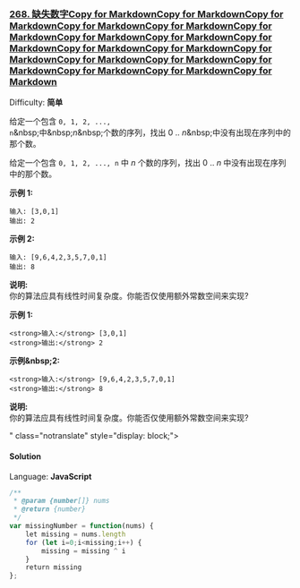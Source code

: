 <!--
 * @Description: 
 * @version: 
 * @Author: znnnnn
 * @Date: 2019-07-16 21:58:16
 * @LastEditors: znnnnn
 * @LastEditTime: 2019-07-16 21:58:21
 -->
### [268\. 缺失数字Copy for MarkdownCopy for MarkdownCopy for MarkdownCopy for MarkdownCopy for MarkdownCopy for MarkdownCopy for MarkdownCopy for MarkdownCopy for MarkdownCopy for MarkdownCopy for MarkdownCopy for MarkdownCopy for MarkdownCopy for MarkdownCopy for MarkdownCopy for MarkdownCopy for MarkdownCopy for Markdown](https://leetcode-cn.com/problems/missing-number/)

Difficulty: **简单**

给定一个包含 <code>0, 1, 2, ..., n</code>&amp;nbsp;中&amp;nbsp;<em>n</em>&amp;nbsp;个数的序列，找出 0 .. <em>n</em>&amp;nbsp;中没有出现在序列中的那个数。</p>

<p>

给定一个包含 `0, 1, 2, ..., n` 中 _n_ 个数的序列，找出 0 .. _n_ 中没有出现在序列中的那个数。

**示例 1:**

```
输入: [3,0,1]
输出: 2
```

**示例 2:**

```
输入: [9,6,4,2,3,5,7,0,1]
输出: 8
```

**说明:**  
你的算法应具有线性时间复杂度。你能否仅使用额外常数空间来实现?

<strong>示例 1:</strong></p>

```
<strong>输入:</strong> [3,0,1]
<strong>输出:</strong> 2
```

<p><strong>示例&amp;nbsp;2:</strong></p>

```
<strong>输入:</strong> [9,6,4,2,3,5,7,0,1]
<strong>输出:</strong> 8
```

<p><strong>说明:</strong><br>
你的算法应具有线性时间复杂度。你能否仅使用额外常数空间来实现?</p>
" class="notranslate" style="display: block;">

#### Solution

Language: **JavaScript**

```javascript
/**
 * @param {number[]} nums
 * @return {number}
 */
var missingNumber = function(nums) {
    let missing = nums.length
    for (let i=0;i<missing;i++) {
        missing = missing ^ i
    }
    return missing
};
```